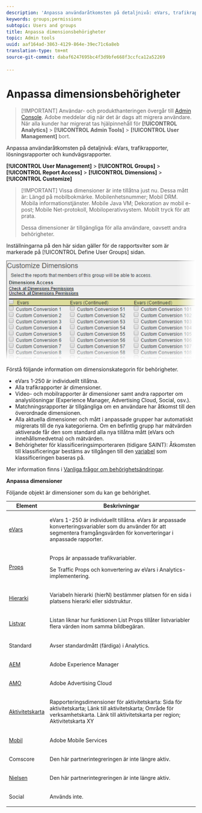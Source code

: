 ```yaml
---
description: 'Anpassa användaråtkomsten på detaljnivå: eVars, trafikrapporter, lösningsrapporter och kundvägsrapporter.'
keywords: groups;permissions
subtopic: Users and groups
title: Anpassa dimensionsbehörigheter
topic: Admin tools
uuid: aaf164ad-3863-4129-864e-39ec71c6a8eb
translation-type: tm+mt
source-git-commit: dabaf6247695bc4f3d9bfe668f3ccfca12a52269

---
```



# Anpassa dimensionsbehörigheter

>[!IMPORTANT] Användar- och produkthanteringen övergår till [Admin Console](https://helpx.adobe.com/se/enterprise/using/admin-console.html). Adobe meddelar dig när det är dags att migrera användare. När alla kunder har migrerat tas hjälpinnehåll för **[!UICONTROL Analytics]** > **[!UICONTROL Admin Tools]** > **[!UICONTROL User Management]** bort.

Anpassa användaråtkomsten på detaljnivå: eVars, trafikrapporter, lösningsrapporter och kundvägsrapporter.

**[!UICONTROL User Management]** > **[!UICONTROL Groups]** > **[!UICONTROL Report Access]** > **[!UICONTROL Dimensions]** > **[!UICONTROL Customize]**

>[!IMPORTANT] Vissa dimensioner är inte tillåtna just nu. Dessa mått är: Längd på mobilbokmärke. Mobilenhetsnummer; Mobil DRM. Mobila informationstjänster. Mobile Java VM; Dekoration av mobil e-post; Mobile Net-protokoll, Mobiloperativsystem. Mobilt tryck för att prata.
>
>Dessa dimensioner är tillgängliga för alla användare, oavsett andra behörigheter.

Inställningarna på den här sidan gäller för de rapportsviter som är markerade på [!UICONTROL Define User Groups] sidan.

![](assets/permissions-dimensions.png)

Förstå följande information om dimensionskategorin för behörigheter.

* eVars 1-250 är individuellt tillåtna.
* Alla trafikrapporter är dimensioner.
* Video- och mobilrapporter är dimensioner samt andra rapporter om analyslösningar (Experience Manager, Advertising Cloud, Social, osv.).
* Matchningsrapporter är tillgängliga om en användare har åtkomst till den överordnade dimensionen.
* Alla aktuella dimensioner och mått i anpassade grupper har automatiskt migrerats till de nya kategorierna. Om en befintlig grupp har mätvärden aktiverade får den som standard alla nya tillåtna mått (eVars och innehållsmedvetna) och mätvärden.
* Behörigheter för klassificeringsimporteraren (tidigare SAINT): Åtkomsten till klassificeringar bestäms av tillgången till den [variabel](https://marketing.adobe.com/resources/help/en_US/reference/c_classifications.html) som klassificeringen baseras på.

Mer information finns i [Vanliga frågor om behörighetsändringar](https://marketing.adobe.com/resources/help/en_US/reference/permissions_faq.html).

**Anpassa dimensioner**

Följande objekt är dimensioner som du kan ge behörighet.

<table id="table_F37D74A1619A4560A5F5651E855DAF1C"> 
 <thead> 
  <tr> 
   <th colname="col1" class="entry"> Element </th> 
   <th colname="col2" class="entry"> Beskrivningar </th> 
  </tr> 
 </thead>
 <tbody> 
  <tr> 
   <td colname="col1"> <p> <a href="/help/admin/admin/conversion-var-admin/conversion-var-admin.md"> eVars </a> </p> </td> 
   <td colname="col2"> <p>eVars 1-250 är individuellt tillåtna. eVars är anpassade konverteringsvariabler som du använder för att segmentera framgångsvärden för konverteringar i anpassade rapporter. </p> </td> 
  </tr> 
  <tr> 
   <td colname="col1"> <p> <a href="https://marketing.adobe.com/resources/help/en_US/sc/implement/props_eVars.html"> Props </a> </p> </td> 
   <td colname="col2"> <p>Props är anpassade trafikvariabler. </p> <p>Se Traffic Props och konvertering av eVars <a href="https://marketing.adobe.com/resources/help/en_US/sc/implement/props_eVars.html"> </a> i Analytics-implementering. </p> </td> 
  </tr> 
  <tr> 
   <td colname="col1"> <p> <a href="https://marketing.adobe.com/resources/help/en_US/sc/implement/hierN.html"> Hierarki </a> </p> </td> 
   <td colname="col2"> <p> Variabeln hierarki (hierN) bestämmer platsen för en sida i platsens hierarki eller sidstruktur. </p> </td> 
  </tr> 
  <tr> 
   <td colname="col1"> <p> <a href="https://marketing.adobe.com/resources/help/en_US/sc/implement/listN.html"> Listvar </a> </p> </td> 
   <td colname="col2"> <p> Listan liknar hur funktionen List Props tillåter listvariabler flera värden inom samma bildbegäran. </p> </td> 
  </tr> 
  <tr> 
   <td colname="col1"> <p>Standard </p> </td> 
   <td colname="col2"> <p>Avser standardmått (färdiga) i Analytics. </p> </td> 
  </tr> 
  <tr> 
   <td colname="col1"> <p> <a href="https://marketing.adobe.com/resources/help/en_US/em/"> AEM </a> </p> </td> 
   <td colname="col2"> <p>Adobe Experience Manager </p> </td> 
  </tr> 
  <tr> 
   <td colname="col1"> <p> <a href="https://marketing.adobe.com/resources/help/en_US/media-optimizer/"> AMO </a> </p> </td> 
   <td colname="col2"> <p>Adobe Advertising Cloud </p> </td> 
  </tr> 
  <tr> 
   <td colname="col1"> <p> <a href="https://marketing.adobe.com/resources/help/en_US/analytics/activitymap/"> Aktivitetskarta </a> </p> </td> 
   <td colname="col2"> <p> Rapporteringsdimensioner för aktivitetskarta: Sida för aktivitetskarta; Länk till aktivitetskarta; Område för verksamhetskarta. Länk till aktivitetskarta per region; Aktivitetskarta XY </p> </td> 
  </tr> 
  <tr> 
   <td colname="col1"> <p> <a href="https://marketing.adobe.com/resources/help/en_US/mobile/"> Mobil </a> </p> </td> 
   <td colname="col2"> <p>Adobe Mobile Services </p> </td> 
  </tr> 
  <tr> 
   <td colname="col1"> <p> Comscore </p> </td> 
   <td colname="col2"> <p>Den här partnerintegreringen är inte längre aktiv. </p> </td> 
  </tr> 
  <tr> 
   <td colname="col1"> <p> <a href="https://marketing.adobe.com/resources/help/en_US/sc/appmeasurement/hbvideo/nielsen-partnership.html"> Nielsen </a> </p> </td> 
   <td colname="col2"> <p>Den här partnerintegreringen är inte längre aktiv. </p> </td> 
  </tr> 
  <tr> 
   <td colname="col1"> <p> Social </p> </td> 
   <td colname="col2"> <p>Används inte. </p> </td> 
  </tr> 
 </tbody> 
</table>
